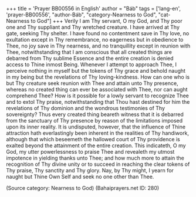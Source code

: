 +++
title = 'Prayer BB00556 in English'
author = "Báb"
tags = ['lang-en', 'prayer-BB00556', "author-Báb", "category-Nearness to God", "cat-Nearness to God"]
+++
Verily I am Thy servant, O my God, and Thy poor one and Thy suppliant and Thy wretched creature.  I have arrived at Thy gate, seeking Thy shelter.  I have found no contentment save in Thy love, no exultation except in Thy remembrance, no eagerness but in obedience to Thee, no joy save in Thy nearness, and no tranquillity except in reunion with Thee, notwithstanding that I am conscious that all created things are debarred from Thy sublime Essence and the entire creation is denied access to Thine inmost Being.  Whenever I attempt to approach Thee, I perceive nothing in myself but the tokens of Thy grace and behold naught in my being but the revelations of Thy loving-kindness.  How can one who is but Thy creature seek reunion with Thee and attain unto Thy presence, whereas no created thing can ever be associated with Thee, nor can aught comprehend Thee?  How is it possible for a lowly servant to recognize Thee and to extol Thy praise, notwithstanding that Thou hast destined for him the revelations of Thy dominion and the wondrous testimonies of Thy sovereignty?  Thus every created thing beareth witness that it is debarred from the sanctuary of Thy presence by reason of the limitations imposed upon its inner reality.  It is undisputed, however, that the influence of Thine attraction hath everlastingly been inherent in the realities of Thy handiwork, although that which beseemeth the hallowed court of Thy providence is exalted beyond the attainment of the entire creation.  This indicateth, O my God, my utter powerlessness to praise Thee and revealeth my utmost impotence in yielding thanks unto Thee; and how much more to attain the recognition of Thy divine unity or to succeed in reaching the clear tokens of Thy praise, Thy sanctity and Thy glory.  Nay, by Thy might, I yearn for naught but Thine Own Self and seek no one other than Thee.

(Source category: Nearness to God)
(Bahaiprayers.net ID: 280)
